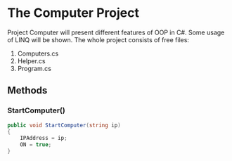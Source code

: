# The Computer Project

Project Computer will present different features of OOP in C#. Some usage of LINQ will be shown.
The whole project consists of free files:
1. Computers.cs
2. Helper.cs
3. Program.cs



## Methods
### StartComputer()

```csharp {.line-numbers}
public void StartComputer(string ip)
{
    IPAddress = ip;
    ON = true;
}
```